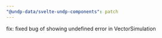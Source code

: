 ```yaml
---
"@undp-data/svelte-undp-components": patch
---
```


fix: fixed bug of showing undefined error in VectorSimulation

